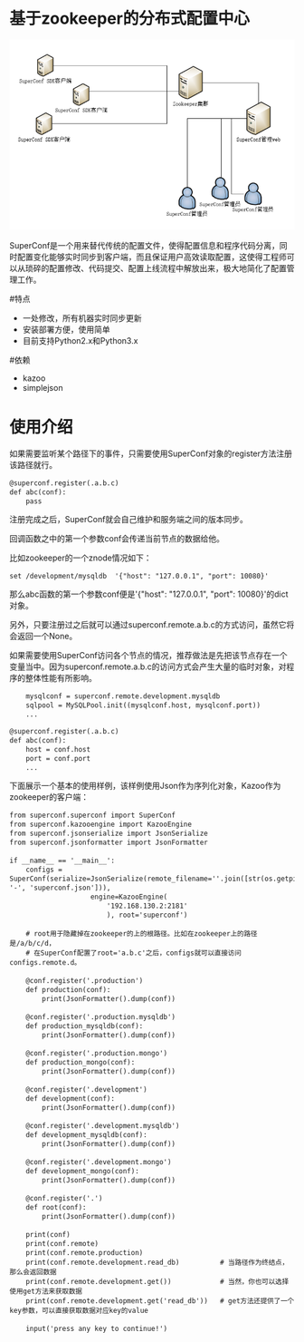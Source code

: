# 基于zookeeper的分布式配置中心

![](images/superconf.png)

SuperConf是一个用来替代传统的配置文件，使得配置信息和程序代码分离，同时配置变化能够实时同步到客户端，而且保证用户高效读取配置，这使得工程师可以从琐碎的配置修改、代码提交、配置上线流程中解放出来，极大地简化了配置管理工作。

#特点

- 一处修改，所有机器实时同步更新
- 安装部署方便，使用简单
- 目前支持Python2.x和Python3.x

#依赖

- kazoo
- simplejson

# 使用介绍

如果需要监听某个路径下的事件，只需要使用SuperConf对象的register方法注册该路径就行。

```
@superconf.register(.a.b.c)
def abc(conf):
    pass
```

注册完成之后，SuperConf就会自己维护和服务端之间的版本同步。

回调函数之中的第一个参数conf会传递当前节点的数据给他。

比如zookeeper的一个znode情况如下：

```
set /development/mysqldb  '{"host": "127.0.0.1", "port": 10080}'
```

那么abc函数的第一个参数conf便是'{"host": "127.0.0.1", "port": 10080}'的dict对象。

另外，只要注册过之后就可以通过superconf.remote.a.b.c的方式访问，虽然它将会返回一个None。

如果需要使用SuperConf访问各个节点的情况，推荐做法是先把该节点存在一个变量当中。因为superconf.remote.a.b.c的访问方式会产生大量的临时对象，对程序的整体性能有所影响。

```
    mysqlconf = superconf.remote.development.mysqldb
    sqlpool = MySQLPool.init((mysqlconf.host, mysqlconf.port))
    ...
```

```
@superconf.register(.a.b.c)
def abc(conf):
    host = conf.host
    port = conf.port
    ...
```

下面展示一个基本的使用样例，该样例使用Json作为序列化对象，Kazoo作为zookeeper的客户端：

```
from superconf.superconf import SuperConf
from superconf.kazooengine import KazooEngine
from superconf.jsonserialize import JsonSerialize
from superconf.jsonformatter import JsonFormatter

if __name__ == '__main__':
    configs = SuperConf(serialize=JsonSerialize(remote_filename=''.join([str(os.getpid()), '-', 'superconf.json'])),
                    engine=KazooEngine(
                        '192.168.130.2:2181'
                        ), root='superconf')

    # root用于隐藏掉在zookeeper的上的根路径。比如在zookeeper上的路径是/a/b/c/d，
    # 在SuperConf配置了root='a.b.c'之后，configs就可以直接访问configs.remote.d。

    @conf.register('.production')
    def production(conf):
        print(JsonFormatter().dump(conf))

    @conf.register('.production.mysqldb')
    def production_mysqldb(conf):
        print(JsonFormatter().dump(conf))

    @conf.register('.production.mongo')
    def production_mongo(conf):
        print(JsonFormatter().dump(conf))

    @conf.register('.development')
    def development(conf):
        print(JsonFormatter().dump(conf))

    @conf.register('.development.mysqldb')
    def development_mysqldb(conf):
        print(JsonFormatter().dump(conf))

    @conf.register('.development.mongo')
    def development_mongo(conf):
        print(JsonFormatter().dump(conf))

    @conf.register('.')
    def root(conf):
        print(JsonFormatter().dump(conf))

    print(conf)
    print(conf.remote)
    print(conf.remote.production)
    print(conf.remote.development.read_db)          # 当路径作为终结点，那么会返回数据
    print(conf.remote.development.get())            # 当然，你也可以选择使用get方法来获取数据
    print(conf.remote.development.get('read_db'))   # get方法还提供了一个key参数，可以直接获取数据对应key的value

    input('press any key to continue!')
```
